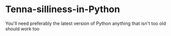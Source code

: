 # Tenna-silliness-in-Python
You'll need preferably the latest version of Python anything that isn't too old should work too
